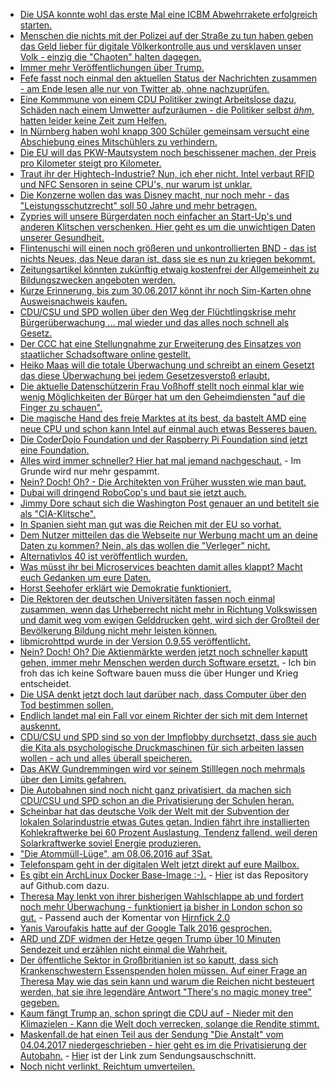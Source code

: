 * [Die USA konnte wohl das erste Mal eine ICBM Abwehrrakete erfolgreich starten.](https://blog.fefe.de/?ts=a7d1d392)
* [Menschen die nichts mit der Polizei auf der Straße zu tun haben geben das Geld lieber für digitale Völkerkontrolle aus und versklaven unser Volk - einzig die "Chaoten" halten dagegen.](https://www.golem.de/news/anhoerung-im-bundestag-beim-staatstrojaner-geht-es-den-experten-ums-ganze-1705-128141.html)
* [Immer mehr Veröffentlichungen über Trump.](https://blog.fefe.de/?ts=a7d1cff9)
* [Fefe fasst noch einmal den aktuellen Status der Nachrichten zusammen - am Ende lesen alle nur von Twitter ab, ohne nachzuprüfen.](https://blog.fefe.de/?ts=a7d1ceb4)
* [Eine Kommmune von einem CDU Politiker zwingt Arbeitslose dazu, Schäden nach einem Umwetter aufzuräumen - die Politiker selbst *ähm*, hatten leider keine Zeit zum Helfen.](https://blog.fefe.de/?ts=a7d1cdc3)
* [In Nürnberg haben wohl knapp 300 Schüler gemeinsam versucht eine Abschiebung eines Mitschühlers zu verhindern.](https://blog.fefe.de/?ts=a7d1c967)
* [Die EU will das PKW-Mautsystem noch beschissener machen, der Preis pro Kilometer steigt pro Kilometer.](https://www.heise.de/newsticker/meldung/Pkw-Maut-EU-Kommission-schlaegt-neues-Mautmodell-vor-3730461.html)
* [Traut ihr der Hightech-Industrie? Nun, ich eher nicht. Intel verbaut RFID und NFC Sensoren in seine CPU's, nur warum ist unklar.](https://www.heise.de/newsticker/meldung/RFID-Tag-im-Intel-Core-X-Prozessor-3730254.html)
* [Die Konzerne wollen das was Disney macht, nur noch mehr - das "Leistungsschutzrecht" soll 50 Jahre und mehr betragen.](https://www.golem.de/news/offener-brief-breite-front-gegen-leistungsschutzrecht-und-uploadfilter-1705-128130.html)
* [Zypries will unsere Bürgerdaten noch einfacher an Start-Up's und anderen Klitschen verschenken. Hier geht es um die unwichtigen Daten unserer Gesundheit.](https://www.heise.de/newsticker/meldung/Wirtschaftsministerin-will-Digitalisierung-im-Gesundheitswesen-anschieben-3730041.html)
* [Flintenuschi will einen noch größeren und unkontrollierten BND - das ist nichts Neues, das Neue daran ist, dass sie es nun zu kriegen bekommt.](https://www.heise.de/tp/features/Hektische-Betriebsamkeit-im-Verteidigungsministerium-3729962.html)
* [Zeitungsartikel könnten zukünftig etwaig kostenfrei der Allgemeinheit zu Bildungszwecken angeboten werden.](https://blog.fefe.de/?ts=a7d07097)
* [Kurze Erinnerung, bis zum 30.06.2017 könnt ihr noch Sim-Karten ohne Ausweisnachweis kaufen.](https://blog.fefe.de/?ts=a7d0653c)
* [CDU/CSU und SPD wollen über den Weg der Flüchtlingskrise mehr Bürgerüberwachung ... mal wieder und das alles noch schnell als Gesetz.](https://www.heise.de/newsticker/meldung/Kritik-an-umfassenden-Datenschutzaenderungen-durch-die-Hintertuer-3729955.html)
* [Der CCC hat eine Stellungnahme zur Erweiterung des Einsatzes von staatlicher Schadsoftware online gestellt.](https://www.ccc.de/de/updates/2017/staatstrojaner-stpo)
* [Heiko Maas will die totale Überwachung und schreibt an einem Gesetzt das diese Überwachung bei jedem Gesetzesverstoß erlaubt.](https://blog.fefe.de/?ts=a7d0acee)
* [Die aktuelle Datenschützerin Frau Voßhoff stellt noch einmal klar wie wenig Möglichkeiten der Bürger hat um den Geheimdiensten "auf die Finger zu schauen".](https://www.golem.de/news/taetigkeitsbericht-vosshoff-weiter-unzufrieden-mit-geheimdienstkontrolle-1705-128104.html)
* [Die magische Hand des freie Marktes at its best, da bastelt AMD eine neue CPU und schon kann Intel auf einmal auch etwas Besseres bauen.](https://www.golem.de/news/kaby-lake-refresh-intels-8th-gen-legt-ueber-30-prozent-zu-1705-128090.html)
* [Die CoderDojo Foundation und der Raspberry Pi Foundation sind jetzt eine Foundation.](https://www.pro-linux.de/news/1/24792/raspberry-pi-schlie%C3%9Ft-sich-mit-coderdojo-zusammen.html)
* [Alles wird immer schneller? Hier hat mal jemand nachgeschaut.](https://www.heise.de/newsticker/meldung/Die-Maer-vom-rasenden-Fortschritt-3728493.html) - Im Grunde wird nur mehr gespammt.
* [Nein? Doch! Oh? - Die Architekten von Früher wussten wie man baut.](https://www.heise.de/newsticker/meldung/Alte-Bautechnik-hilft-bei-Nachhaltigkeit-3725640.html)
* [Dubai will dringend RoboCop's und baut sie jetzt auch.](https://futurezone.at/digital-life/dubai-stellt-ersten-roboter-polizisten-in-dienst/265.712.555)
* [Jimmy Dore schaut sich die Washington Post genauer an und betitelt sie als "CIA-Klitsche".](https://propagandaschau.wordpress.com/2017/05/30/jimmy-dore-zerlegt-die-cia-klitsche-washington-post-english/)
* [In Spanien sieht man gut was die Reichen mit der EU so vorhat.](https://www.heise.de/tp/news/Spanien-Viele-Jugendliche-haben-resigniert-3727931.html)
* [Dem Nutzer mitteilen das die Webseite nur Werbung macht um an deine Daten zu kommen? Nein, als das wollen die "Verleger" nicht.](https://www.heise.de/newsticker/meldung/Verleger-warnen-vor-ePrivacy-Verordnung-3727272.html)
* [Alternativlos 40 ist veröffentlich wurden.](https://blog.fefe.de/?ts=a7d52862)
* [Was müsst ihr bei Microservices beachten damit alles klappt? Macht euch Gedanken um eure Daten.](https://opensource.com/article/17/5/hardest-part-about-microservices-your-data)
* [Horst Seehofer erklärt wie Demokratie funktioniert.](https://blog.fefe.de/?ts=a7d1e247)
* [Die Rektoren der deutschen Universitäten fassen noch einmal zusammen, wenn das Urheberrecht nicht mehr in Richtung Volkswissen und damit weg vom ewigen Gelddrucken geht, wird sich der Großteil der Bevölkerung Bildung nicht mehr leisten können.](https://www.heise.de/newsticker/meldung/Hochschulrektorenkonferenz-Urheberrechtsreform-nicht-verwaessern-3727028.html)
* [libmicrohttpd wurde in der Version 0.9.55 veröffentlicht.](https://lists.gnu.org/archive/html/info-gnu/2017-05/msg00014.html)
* [Nein? Doch! Oh? Die Aktienmärkte werden jetzt noch schneller kaputt gehen, immer mehr Menschen werden durch Software ersetzt.](https://www.heise.de/newsticker/meldung/Computer-ersetzen-an-der-Wall-Street-hoch-bezahlte-Finanz-Analysten-3730284.html) - Ich bin froh das ich keine Software bauen muss die über Hunger und Krieg entscheidet.
* [Die USA denkt jetzt doch laut darüber nach, dass Computer über den Tod bestimmen sollen.](https://www.heise.de/tp/features/Krieg-mit-KI-Systemen-Ohne-Angst-und-Emotion-aber-mit-hoher-Ungewissheit-3730667.html)
* [Endlich landet mal ein Fall vor einem Richter der sich mit dem Internet auskennt.](https://www.lawblog.de/index.php/archives/2017/05/31/ein-richter-erklaert-das-internet-und-zwar-gut/)
* [CDU/CSU und SPD sind so von der Impflobby durchsetzt, dass sie auch die Kita als psychologische Druckmaschinen für sich arbeiten lassen wollen - ach und alles überall speicheren.](https://www.heise.de/tp/features/Bundestag-beschliesst-Impfberatungsverweigerer-Meldepflicht-fuer-Kitas-3732686.html)
* [Das AKW Gundremmingen wird vor seinem Stilllegen noch mehrmals über den Limits gefahren.](https://blog.fefe.de/?ts=a7cfeadf)
* [Die Autobahnen sind noch nicht ganz privatisiert, da machen sich CDU/CSU und SPD schon an die Privatisierung der Schulen heran.](https://blog.fefe.de/?ts=a7cef8fc)
* [Scheinbar hat das deutsche Volk der Welt mit der Subvention der lokalen Solarindustrie etwas Gutes getan. Indien fährt ihre installierten Kohlekraftwerke bei 60 Prozent Auslastung, Tendenz fallend, weil deren Solarkraftwerke soviel Energie produzieren.](https://blog.fefe.de/?ts=a7cc40f9)
* ["Die Atommüll-Lüge", am 08.06.2016 auf 3Sat.](http://www.sonnenseite.com/de/tipps/die-atommuell-luege.html)
* [Telefonspam geht in der digitalen Welt jetzt direkt auf eure Mailbox.](https://blog.fefe.de/?ts=a7cde218)
* [Es gibt ein ArchLinux Docker Base-Image :-).](https://hub.docker.com/r/archlinux/base/) - [Hier](https://github.com/pierres/archlinux-docker) ist das Repository auf Github.com dazu.
* [Theresa May lenkt von ihrer bisherigen Wahlschlappe ab und fordert noch mehr Überwachung - funktioniert ja bisher in London schon so gut.](https://www.heise.de/newsticker/meldung/Theresa-May-Der-Cyber-Space-muesse-zur-Terrorabwehr-reguliert-werden-3733703.html) - Passend auch der Komentar von [Hirnfick 2.0](https://tuxproject.de/blog/2017/06/kurz-notiert-zum-gestrigen-anschlag-in-london/)
* [Yanis Varoufakis hatte auf der Google Talk 2016 gesprochen.](https://www.youtube.com/watch?v=P2Zpkz7lK-s)
* [ARD und ZDF widmen der Hetze gegen Trump über 10 Minuten Sendezeit und erzählen nicht einmal die Wahrheit.](https://propagandaschau.wordpress.com/2017/06/04/trumps-stopp-des-klimaabkommens-in-ard-und-zdf/)
* [Der öffentliche Sektor in Großbritianien ist so kaputt, dass sich Krankenschwestern Essenspenden holen müssen. Auf einer Frage an Theresa May wie das sein kann und warum die Reichen nicht besteuert werden, hat sie ihre legendäre Antwort "There's no magic money tree" gegeben.](https://www.independent.co.uk/news/uk/politics/theresa-may-nurse-magic-money-tree-bbcqt-question-time-pay-rise-eight-years-election-latest-a7770576.html)
* [Kaum fängt Trump an, schon springt die CDU auf - Nieder mit den Klimazielen - Kann die Welt doch verrecken, solange die Rendite stimmt.](https://blog.fefe.de/?ts=a7cd139f)
* [Maskenfall.de hat einen Teil aus der Sendung "Die Anstalt" vom 04.04.2017 niedergeschrieben - hier geht es im die Privatisierung der Autobahn.](https://www.maskenfall.de/?p=11796) - [Hier](https://www.youtube.com/watch?v=ux7bGFKFr_E) ist der Link zum Sendungsauschschnitt.
* [Noch nicht verlinkt, Reichtum umverteilen.](https://www.reichtum-umverteilen.de/)
